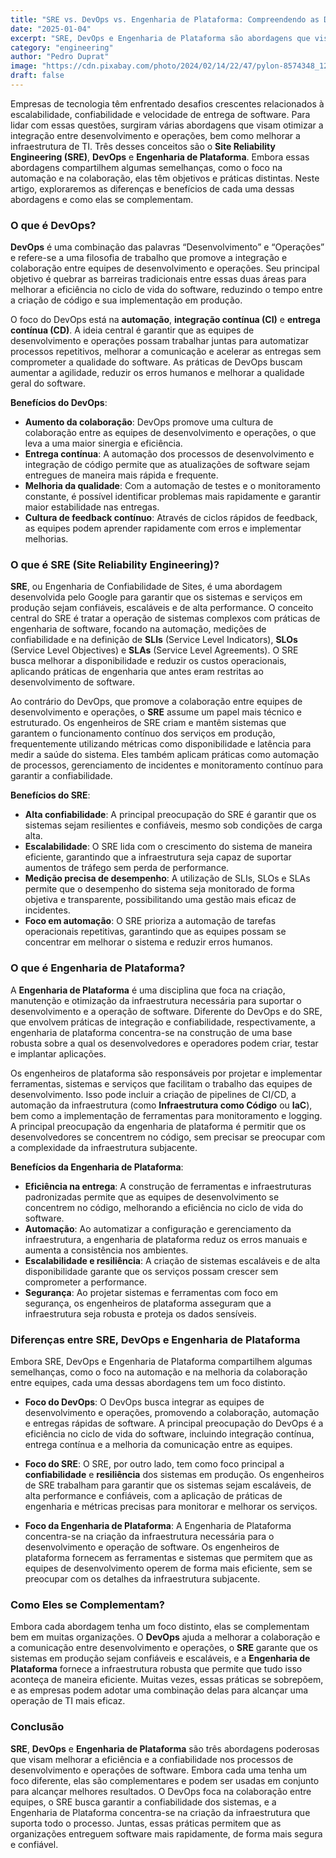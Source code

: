 ```yaml
---
title: "SRE vs. DevOps vs. Engenharia de Plataforma: Compreendendo as Diferenças e Benefícios"
date: "2025-01-04"
excerpt: "SRE, DevOps e Engenharia de Plataforma são abordagens que visam otimizar o ciclo de vida do software, cada uma com um foco distinto: o DevOps promove a colaboração entre as equipes de desenvolvimento e operações, o SRE garante a confiabilidade e escalabilidade dos sistemas em produção, e a Engenharia de Plataforma constrói a infraestrutura necessária para suportar essas operações. Juntas, essas práticas oferecem uma base sólida para entregar software de forma ágil, segura e eficiente."
category: "engineering"
author: "Pedro Duprat"
image: "https://cdn.pixabay.com/photo/2024/02/14/22/47/pylon-8574348_1280.jpg"
draft: false
---
```



Empresas de tecnologia têm enfrentado desafios crescentes relacionados à escalabilidade, confiabilidade e velocidade de entrega de software. Para lidar com essas questões, surgiram várias abordagens que visam otimizar a integração entre desenvolvimento e operações, bem como melhorar a infraestrutura de TI. Três desses conceitos são o **Site Reliability Engineering (SRE)**, **DevOps** e **Engenharia de Plataforma**. Embora essas abordagens compartilhem algumas semelhanças, como o foco na automação e na colaboração, elas têm objetivos e práticas distintas. Neste artigo, exploraremos as diferenças e benefícios de cada uma dessas abordagens e como elas se complementam.

### O que é DevOps?

**DevOps** é uma combinação das palavras “Desenvolvimento” e “Operações” e refere-se a uma filosofia de trabalho que promove a integração e colaboração entre equipes de desenvolvimento e operações. Seu principal objetivo é quebrar as barreiras tradicionais entre essas duas áreas para melhorar a eficiência no ciclo de vida do software, reduzindo o tempo entre a criação de código e sua implementação em produção.

O foco do DevOps está na **automação**, **integração contínua (CI)** e **entrega contínua (CD)**. A ideia central é garantir que as equipes de desenvolvimento e operações possam trabalhar juntas para automatizar processos repetitivos, melhorar a comunicação e acelerar as entregas sem comprometer a qualidade do software. As práticas de DevOps buscam aumentar a agilidade, reduzir os erros humanos e melhorar a qualidade geral do software.

**Benefícios do DevOps**:
- **Aumento da colaboração**: DevOps promove uma cultura de colaboração entre as equipes de desenvolvimento e operações, o que leva a uma maior sinergia e eficiência.
- **Entrega contínua**: A automação dos processos de desenvolvimento e integração de código permite que as atualizações de software sejam entregues de maneira mais rápida e frequente.
- **Melhoria da qualidade**: Com a automação de testes e o monitoramento constante, é possível identificar problemas mais rapidamente e garantir maior estabilidade nas entregas.
- **Cultura de feedback contínuo**: Através de ciclos rápidos de feedback, as equipes podem aprender rapidamente com erros e implementar melhorias.

### O que é SRE (Site Reliability Engineering)?

**SRE**, ou Engenharia de Confiabilidade de Sites, é uma abordagem desenvolvida pelo Google para garantir que os sistemas e serviços em produção sejam confiáveis, escaláveis e de alta performance. O conceito central do SRE é tratar a operação de sistemas complexos com práticas de engenharia de software, focando na automação, medições de confiabilidade e na definição de **SLIs** (Service Level Indicators), **SLOs** (Service Level Objectives) e **SLAs** (Service Level Agreements). O SRE busca melhorar a disponibilidade e reduzir os custos operacionais, aplicando práticas de engenharia que antes eram restritas ao desenvolvimento de software.

Ao contrário do DevOps, que promove a colaboração entre equipes de desenvolvimento e operações, o **SRE** assume um papel mais técnico e estruturado. Os engenheiros de SRE criam e mantêm sistemas que garantem o funcionamento contínuo dos serviços em produção, frequentemente utilizando métricas como disponibilidade e latência para medir a saúde do sistema. Eles também aplicam práticas como automação de processos, gerenciamento de incidentes e monitoramento contínuo para garantir a confiabilidade.

**Benefícios do SRE**:
- **Alta confiabilidade**: A principal preocupação do SRE é garantir que os sistemas sejam resilientes e confiáveis, mesmo sob condições de carga alta.
- **Escalabilidade**: O SRE lida com o crescimento do sistema de maneira eficiente, garantindo que a infraestrutura seja capaz de suportar aumentos de tráfego sem perda de performance.
- **Medição precisa de desempenho**: A utilização de SLIs, SLOs e SLAs permite que o desempenho do sistema seja monitorado de forma objetiva e transparente, possibilitando uma gestão mais eficaz de incidentes.
- **Foco em automação**: O SRE prioriza a automação de tarefas operacionais repetitivas, garantindo que as equipes possam se concentrar em melhorar o sistema e reduzir erros humanos.

### O que é Engenharia de Plataforma?

A **Engenharia de Plataforma** é uma disciplina que foca na criação, manutenção e otimização da infraestrutura necessária para suportar o desenvolvimento e a operação de software. Diferente do DevOps e do SRE, que envolvem práticas de integração e confiabilidade, respectivamente, a engenharia de plataforma concentra-se na construção de uma base robusta sobre a qual os desenvolvedores e operadores podem criar, testar e implantar aplicações.

Os engenheiros de plataforma são responsáveis por projetar e implementar ferramentas, sistemas e serviços que facilitam o trabalho das equipes de desenvolvimento. Isso pode incluir a criação de pipelines de CI/CD, a automação da infraestrutura (como **Infraestrutura como Código** ou **IaC**), bem como a implementação de ferramentas para monitoramento e logging. A principal preocupação da engenharia de plataforma é permitir que os desenvolvedores se concentrem no código, sem precisar se preocupar com a complexidade da infraestrutura subjacente.

**Benefícios da Engenharia de Plataforma**:
- **Eficiência na entrega**: A construção de ferramentas e infraestruturas padronizadas permite que as equipes de desenvolvimento se concentrem no código, melhorando a eficiência no ciclo de vida do software.
- **Automação**: Ao automatizar a configuração e gerenciamento da infraestrutura, a engenharia de plataforma reduz os erros manuais e aumenta a consistência nos ambientes.
- **Escalabilidade e resiliência**: A criação de sistemas escaláveis e de alta disponibilidade garante que os serviços possam crescer sem comprometer a performance.
- **Segurança**: Ao projetar sistemas e ferramentas com foco em segurança, os engenheiros de plataforma asseguram que a infraestrutura seja robusta e proteja os dados sensíveis.

### Diferenças entre SRE, DevOps e Engenharia de Plataforma

Embora SRE, DevOps e Engenharia de Plataforma compartilhem algumas semelhanças, como o foco na automação e na melhoria da colaboração entre equipes, cada uma dessas abordagens tem um foco distinto.

- **Foco do DevOps**: O DevOps busca integrar as equipes de desenvolvimento e operações, promovendo a colaboração, automação e entregas rápidas de software. A principal preocupação do DevOps é a eficiência no ciclo de vida do software, incluindo integração contínua, entrega contínua e a melhoria da comunicação entre as equipes.
  
- **Foco do SRE**: O SRE, por outro lado, tem como foco principal a **confiabilidade** e **resiliência** dos sistemas em produção. Os engenheiros de SRE trabalham para garantir que os sistemas sejam escaláveis, de alta performance e confiáveis, com a aplicação de práticas de engenharia e métricas precisas para monitorar e melhorar os serviços.

- **Foco da Engenharia de Plataforma**: A Engenharia de Plataforma concentra-se na criação da infraestrutura necessária para o desenvolvimento e operação de software. Os engenheiros de plataforma fornecem as ferramentas e sistemas que permitem que as equipes de desenvolvimento operem de forma mais eficiente, sem se preocupar com os detalhes da infraestrutura subjacente.

### Como Eles se Complementam?

Embora cada abordagem tenha um foco distinto, elas se complementam bem em muitas organizações. O **DevOps** ajuda a melhorar a colaboração e a comunicação entre desenvolvimento e operações, o **SRE** garante que os sistemas em produção sejam confiáveis e escaláveis, e a **Engenharia de Plataforma** fornece a infraestrutura robusta que permite que tudo isso aconteça de maneira eficiente. Muitas vezes, essas práticas se sobrepõem, e as empresas podem adotar uma combinação delas para alcançar uma operação de TI mais eficaz.

### Conclusão

**SRE**, **DevOps** e **Engenharia de Plataforma** são três abordagens poderosas que visam melhorar a eficiência e a confiabilidade nos processos de desenvolvimento e operações de software. Embora cada uma tenha um foco diferente, elas são complementares e podem ser usadas em conjunto para alcançar melhores resultados. O DevOps foca na colaboração entre equipes, o SRE busca garantir a confiabilidade dos sistemas, e a Engenharia de Plataforma concentra-se na criação da infraestrutura que suporta todo o processo. Juntas, essas práticas permitem que as organizações entreguem software mais rapidamente, de forma mais segura e confiável.
